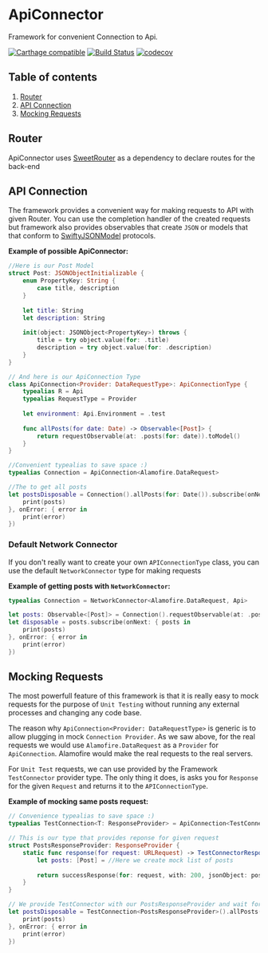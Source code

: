 # ApiConnector
Framework for convenient Connection to Api.


[![Carthage compatible](https://img.shields.io/badge/Carthage-compatible-4BC51D.svg?style=flat)](https://github.com/Carthage/Carthage) 
[![Build Status](https://travis-ci.org/wearereasonablepeople/ApiConnector.svg?branch=master)](https://travis-ci.org/wearereasonablepeople/ApiConnector)
[![codecov](https://codecov.io/gh/wearereasonablepeople/ApiConnector/branch/master/graph/badge.svg)](https://codecov.io/gh/wearereasonablepeople/ApiConnector)

## Table of contents
1. [Router](#router)
2. [API Connection](#api-connection)
3. [Mocking Requests](#mocking-requests)

## Router
ApiConnector uses [SweetRouter](https://github.com/alickbass/SweetRouter) as a dependency to declare routes for the back-end

## API Connection

The framework provides a convenient way for making requests to API with given Router. You can use the completion handler of the created requests but framework also provides observables that create `JSON` or models that that conform to [SwiftyJSONModel](https://github.com/alickbass/SwiftyJSONModel) protocols.

**Example of possible ApiConnector:**

```swift
//Here is our Post Model
struct Post: JSONObjectInitializable {
    enum PropertyKey: String {
        case title, description
    }
    
    let title: String
    let description: String
    
    init(object: JSONObject<PropertyKey>) throws {
        title = try object.value(for: .title)
        description = try object.value(for: .description)
    }
}

// And here is our ApiConnection Type
class ApiConnection<Provider: DataRequestType>: ApiConnectionType {
    typealias R = Api
    typealias RequestType = Provider
    
    let environment: Api.Environment = .test
    
    func allPosts(for date: Date) -> Observable<[Post]> {
        return requestObservable(at: .posts(for: date)).toModel()
    }
}

//Convenient typealias to save space :)
typealias Connection = ApiConnection<Alamofire.DataRequest>

//The to get all posts
let postsDisposable = Connection().allPosts(for: Date()).subscribe(onNext: { posts in
    print(posts)
}, onError: { error in
    print(error)
})
```

### Default Network Connector

If you don't really want to create your own `APIConnectionType` class, you can use the default `NetworkConnector` type for making requests

**Example of getting posts with `NetworkConnector`:**

```swift
typealias Connection = NetworkConnector<Alamofire.DataRequest, Api>

let posts: Observable<[Post]> = Connection().requestObservable(at: .posts(for: Date())).toModel()
let disposable = posts.subscribe(onNext: { posts in
    print(posts)
}, onError: { error in
    print(error)
})
```

## Mocking Requests
The most powerfull feature of this framework is that it is really easy to mock requests for the purpose of `Unit Testing` without running any external processes and changing any code base.

The reason why `ApiConnection<Provider: DataRequestType>` is generic is to allow plugging in mock `Connection Provider`. As we saw above, for the real requests we would use `Alamofire.DataRequest` as a `Provider` for `ApiConnection`. Alamofire would make the real requests to the real servers.

For `Unit Test` requests, we can use provided by the Framework `TestConnector` provider type. The only thing it does, is asks you for `Response` for the given `Request` and returns it to the `APIConnectionType`.

**Example of mocking same posts request:**

```swift
// Convenience typealias to save space :)
typealias TestConnection<T: ResponseProvider> = ApiConnection<TestConnector<T>>

// This is our type that provides reponse for given request
struct PostsResponseProvider: ResponseProvider {
    static func response(for request: URLRequest) -> TestConnectorResponse {
        let posts: [Post] = //Here we create mock list of posts
        
        return successResponse(for: request, with: 200, jsonObject: posts.jsonRepresantable)
    }
}

// We provide TestConnector with our PostsResponseProvider and wait for the magic to happen )))
let postsDisposable = TestConnection<PostsResponseProvider>().allPosts(for: Date()).subscribe(onNext: { posts in
    print(posts)
}, onError: { error in
    print(error)
})
```
